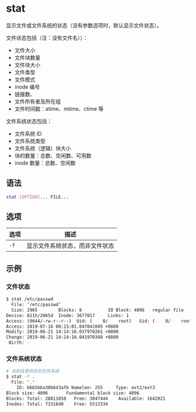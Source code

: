 # stat

显示文件或文件系统的状态（没有参数选项时，默认显示文件状态）。

文件状态包括（注：没有文件名））：

* 文件大小
* 文件块数量
* 文件块大小
* 文件类型
* 文件模式
* inode 编号
* 链接数、
* 文件所有者及所在组
* 文件时间戳：atime、mtime、ctime 等

文件系统状态包括：

* 文件系统 ID
* 文件系统类型
* 文件系统（逻辑）块大小
* 块的数量：总数、空闲数、可用数
* inode 数量：总数、空闲数

## 语法

```sh
stat [OPTION]... FILE...
```

## 选项

| 选项 | 描述                           |
| ---- | ------------------------------ |
| `-f` | 显示文件系统状态，而非文件状态 |

## 示例

### 文件状态

```sh
$ stat /etc/passwd
  File: ‘/etc/passwd’
  Size: 2965      	Blocks: 8          IO Block: 4096   regular file
Device: 811h/2065d	Inode: 3677017     Links: 1
Access: (0644/-rw-r--r--)  Uid: (    0/    root)   Gid: (    0/    root)
Access: 2019-07-16 00:15:01.047041045 +0800
Modify: 2019-06-21 14:14:16.037970261 +0800
Change: 2019-06-21 14:14:16.041970348 +0800
 Birth: -
```

### 文件系统状态

```sh
# 当前目录所在的文件系统
$ stat -f .
  File: "."
    ID: b6b5bba30b643afb Namelen: 255     Type: ext2/ext3
Block size: 4096       Fundamental block size: 4096
Blocks: Total: 28811658   Free: 3047444    Available: 1642021
Inodes: Total: 7331840    Free: 5513334
```